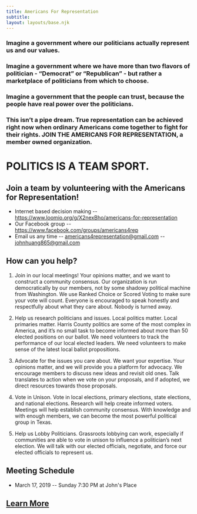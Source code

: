```yaml
---
title: Americans For Representation
subtitle: 
layout: layouts/base.njk
---
```


### Imagine a government where our politicians actually represent us and our values. 

### Imagine a government where we have more than two flavors of politician - “Democrat” or “Republican” - but rather a marketplace of politicians from which to choose. 

### Imagine a government that the people can trust, because the people have real power over the politicians. 

### This isn’t a pipe dream. True representation can be achieved right now when ordinary Americans come together to fight for their rights. JOIN THE **AMERICANS FOR REPRESENTATION**, a member owned organization. 

# POLITICS IS A TEAM SPORT. 
## Join a team by volunteering with the Americans for Representation!

* Internet based decision making -- https://www.loomio.org/g/X2nexBho/americans-for-representation
* Our Facebook group -- https://www.facebook.com/groups/americans4rep
* Email us any time -- americans4representation@gmail.com -- johnhuang865@gmail.com

## How can you help? 


1. Join in our local meetings! Your opinions matter, and we want to construct a community consensus. Our organization is run democratically by our members, not by some shadowy political machine from Washington. We use Ranked Choice or Scored Voting to make sure your vote will count. Everyone is encouraged to speak honestly and respectfully about what they care about. Nobody is turned away. 

2. Help us research politicians and issues. Local politics matter. Local primaries matter. Harris County politics are some of the most complex in America, and it’s no small task to become informed about more than 50 elected positions on our ballot. We need volunteers to track the performance of our local elected leaders. We need volunteers to make sense of the latest local ballot propositions. 

3. Advocate for the issues you care about. We want your expertise. Your opinions matter, and we will provide you a platform for advocacy. We encourage members to discuss new ideas and revisit old ones. Talk translates to action when we vote on your proposals, and if adopted, we direct resources towards those proposals. 

4. Vote in Unison. Vote in local elections, primary elections, state elections, and national elections. Research will help create informed voters. Meetings will help establish community consensus. With knowledge and with enough members, we can become the most powerful political group in Texas. 

5. Help us Lobby Politicians. Grassroots lobbying can work, especially if communities are able to vote in unison to influence a politician’s next election. We will talk with our elected officials, negotiate, and force our elected officials to represent us. 


## Meeting Schedule

- March 17, 2019 -- Sunday 7:30 PM at John's Place



## [Learn More](/learn)

